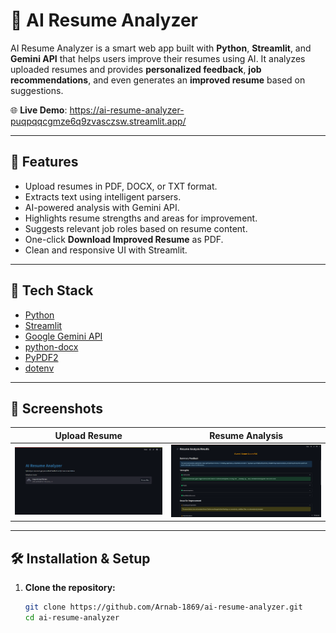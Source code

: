 # 🤖 AI Resume Analyzer

AI Resume Analyzer is a smart web app built with **Python**, **Streamlit**, and **Gemini API** that helps users improve their resumes using AI. It analyzes uploaded resumes and provides **personalized feedback**, **job recommendations**, and even generates an **improved resume** based on suggestions.

🌐 **Live Demo**: https://ai-resume-analyzer-puqpqqcgmze6q9zvasczsw.streamlit.app/

---

## 🚀 Features

- Upload resumes in PDF, DOCX, or TXT format.
- Extracts text using intelligent parsers.
- AI-powered analysis with Gemini API.
- Highlights resume strengths and areas for improvement.
- Suggests relevant job roles based on resume content.
- One-click **Download Improved Resume** as PDF.
- Clean and responsive UI with Streamlit.

---

## 🧠 Tech Stack

- [Python](https://www.python.org/)
- [Streamlit](https://streamlit.io/)
- [Google Gemini API](https://ai.google.dev/)
- [python-docx](https://pypi.org/project/python-docx/)
- [PyPDF2](https://pypi.org/project/PyPDF2/)
- [dotenv](https://pypi.org/project/python-dotenv/)

---

## 📸 Screenshots

| Upload Resume | Resume Analysis |
|---------------|------------------|
| ![Upload Screenshot](upload.png) | ![Analysis Screenshot](analysis.png) |


---

## 🛠️ Installation & Setup

1. **Clone the repository:**
   ```bash
   git clone https://github.com/Arnab-1869/ai-resume-analyzer.git
   cd ai-resume-analyzer

